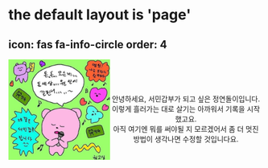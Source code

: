 # the default layout is 'page'

icon: fas fa-info-circle
order: 4
--------


<p align="center">
  <img src="assets/IMG_4088.JPG" align="left" width="40%">
  <figcaption align="center "><br><br><br><br>안녕하세요, 서민갑부가 되고 싶은 정연돌이입니다.<br>이렇게 흘러가는 대로 살기는 아까워서 기록을 시작했고요.<br>아직 여기엔 뭐를 써야될 지 모르겠어서 좀 더 멋진 방법이 생각나면 수정할 것입니다요.<br></figcaption>
</p>









